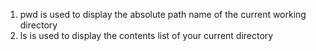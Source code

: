 1. pwd is used to display the absolute path name of the current working directory
2. ls is used to display the contents list of your current directory

